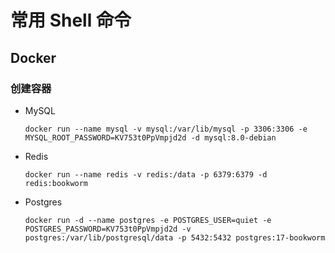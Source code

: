 # 常用 Shell 命令

## Docker
### 创建容器
- MySQL
    ```shell copy
    docker run --name mysql -v mysql:/var/lib/mysql -p 3306:3306 -e MYSQL_ROOT_PASSWORD=KV753t0PpVmpjd2d -d mysql:8.0-debian
    ```
- Redis
    ```shell copy
    docker run --name redis -v redis:/data -p 6379:6379 -d redis:bookworm
    ```
- Postgres
    ```shell copy
    docker run -d --name postgres -e POSTGRES_USER=quiet -e POSTGRES_PASSWORD=KV753t0PpVmpjd2d -v postgres:/var/lib/postgresql/data -p 5432:5432 postgres:17-bookworm
    ```
